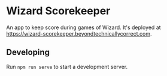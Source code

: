 # Wizard Scorekeeper

An app to keep score during games of Wizard. It's deployed at <https://wizard-scorekeeper.beyondtechnicallycorrect.com>.

## Developing

Run `npm run serve` to start a development server.

